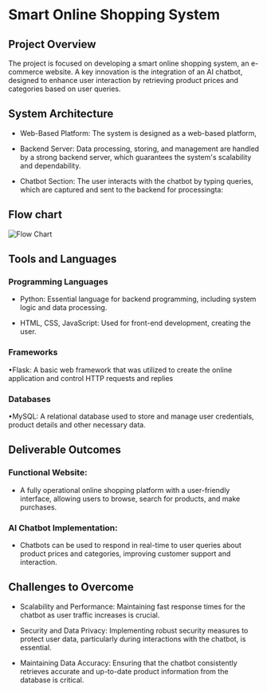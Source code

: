 
# Smart Online Shopping System


## Project Overview

The project is focused on developing a smart online shopping system, an e-commerce website. A key innovation is the integration of an AI chatbot, designed to enhance user interaction by retrieving product prices and categories based on user queries.

## System Architecture

- Web-Based Platform: The system is designed as a web-based platform,

- Backend Server: Data processing, storing, and management are handled by a strong backend server, which guarantees the system's scalability and dependability.

- Chatbot Section: The user interacts with the chatbot by typing queries, which are captured and sent to the backend for processingta:

## Flow chart

![Flow Chart]()

## Tools and Languages

###  Programming Languages

- Python: Essential language for backend programming, including system logic and data processing.

- HTML, CSS, JavaScript: Used for front-end development, creating the user.

###  Frameworks

•Flask: A basic web framework that was utilized to create the online application and control HTTP requests and replies

### Databases

•MySQL: A relational database used to store and manage user credentials, product details and other necessary data.

## Deliverable Outcomes

### Functional  Website:

- A fully operational online shopping platform with a user-friendly interface, allowing users to browse, search for products, and make purchases.

### AI Chatbot Implementation:

- Chatbots can be used to respond in real-time to user queries about product prices and categories, improving customer support and interaction.

## Challenges to Overcome

- Scalability and Performance: Maintaining fast response times for the chatbot as user traffic increases is crucial.

- Security and Data Privacy: Implementing robust security measures to protect user data, particularly during interactions with the chatbot, is essential.

- Maintaining Data Accuracy: Ensuring that the chatbot consistently retrieves accurate and up-to-date product information from the database is critical.



